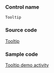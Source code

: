 ### Control name

`Tooltip`

### Source code

[Tooltip](https://github.com/OfficeDev/ui-fabric-android/blob/master/OfficeUIFabric/src/main/java/com/microsoft/officeuifabric/tooltip/Tooltip.kt)

### Sample code

[Tooltip demo activity](https://github.com/OfficeDev/ui-fabric-android/blob/master/OfficeUIFabric.Demo/src/main/java/com/microsoft/officeuifabricdemo/demos/TooltipActivity.kt)
